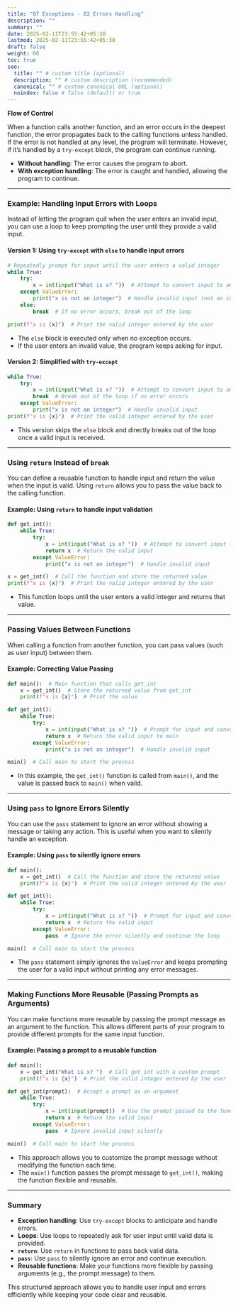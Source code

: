 ```yaml
---
title: "07 Exceptions - 02 Errors Handling"
description: ""
summary: ""
date: 2025-02-11T23:55:42+05:30
lastmod: 2025-02-11T23:55:42+05:30
draft: false
weight: 66
toc: true
seo:
  title: "" # custom title (optional)
  description: "" # custom description (recommended)
  canonical: "" # custom canonical URL (optional)
  noindex: false # false (default) or true
---
```



**Flow of Control**

When a function calls another function, and an error occurs in the deepest function, the error propagates back to the calling functions unless handled. If the error is not handled at any level, the program will terminate. However, if it’s handled by a `try-except` block, the program can continue running.

- **Without handling**: The error causes the program to abort.
- **With exception handling**: The error is caught and handled, allowing the program to continue.

---

### **Example: Handling Input Errors with Loops**

Instead of letting the program quit when the user enters an invalid input, you can use a loop to keep prompting the user until they provide a valid input.

#### **Version 1**: Using `try-except` with `else` to handle input errors

```python
# Repeatedly prompt for input until the user enters a valid integer
while True:
    try:
        x = int(input("What is x? "))  # Attempt to convert input to an integer
    except ValueError:
        print("x is not an integer")  # Handle invalid input (not an integer)
    else:
        break  # If no error occurs, break out of the loop

print(f"x is {x}")  # Print the valid integer entered by the user
```

- The `else` block is executed only when no exception occurs.
- If the user enters an invalid value, the program keeps asking for input.

#### **Version 2**: Simplified with `try-except`

```python
while True:
    try:
        x = int(input("What is x? "))  # Attempt to convert input to an integer
        break  # Break out of the loop if no error occurs
    except ValueError:
        print("x is not an integer")  # Handle invalid input
print(f"x is {x}")  # Print the valid integer entered by the user
```

- This version skips the `else` block and directly breaks out of the loop once a valid input is received.

---

### **Using `return` Instead of `break`**

You can define a reusable function to handle input and return the value when the input is valid. Using `return` allows you to pass the value back to the calling function.

#### **Example**: Using `return` to handle input validation

```python
def get_int():
    while True:
        try:
            x = int(input("What is x? "))  # Attempt to convert input to an integer
            return x  # Return the valid input
        except ValueError:
            print("x is not an integer")  # Handle invalid input

x = get_int()  # Call the function and store the returned value
print(f"x is {x}")  # Print the valid integer entered by the user
```

- This function loops until the user enters a valid integer and returns that value.

---

### **Passing Values Between Functions**

When calling a function from another function, you can pass values (such as user input) between them.

#### **Example**: Correcting Value Passing

```python
def main():  # Main function that calls get_int
    x = get_int()  # Store the returned value from get_int
    print(f"x is {x}")  # Print the value

def get_int():
    while True:
        try:
            x = int(input("What is x? "))  # Prompt for input and convert it to an integer
            return x  # Return the valid input to main
        except ValueError:
            print("x is not an integer")  # Handle invalid input

main()  # Call main to start the process
```

- In this example, the `get_int()` function is called from `main()`, and the value is passed back to `main()` when valid.

---

### **Using `pass` to Ignore Errors Silently**

You can use the `pass` statement to ignore an error without showing a message or taking any action. This is useful when you want to silently handle an exception.

#### **Example**: Using `pass` to silently ignore errors

```python
def main():
    x = get_int()  # Call the function and store the returned value
    print(f"x is {x}")  # Print the valid integer entered by the user

def get_int():
    while True:
        try:
            x = int(input("What is x? "))  # Prompt for input and convert it to an integer
            return x  # Return the valid input
        except ValueError:
            pass  # Ignore the error silently and continue the loop

main()  # Call main to start the process
```

- The `pass` statement simply ignores the `ValueError` and keeps prompting the user for a valid input without printing any error messages.

---

### **Making Functions More Reusable (Passing Prompts as Arguments)**

You can make functions more reusable by passing the prompt message as an argument to the function. This allows different parts of your program to provide different prompts for the same input function.

#### **Example**: Passing a prompt to a reusable function

```python
def main():
    x = get_int("What is x? ")  # Call get_int with a custom prompt
    print(f"x is {x}")  # Print the valid integer entered by the user

def get_int(prompt):  # Accept a prompt as an argument
    while True:
        try:
            x = int(input(prompt))  # Use the prompt passed to the function
            return x  # Return the valid input
        except ValueError:
            pass  # Ignore invalid input silently

main()  # Call main to start the process
```

- This approach allows you to customize the prompt message without modifying the function each time.
- The `main()` function passes the prompt message to `get_int()`, making the function flexible and reusable.

---

### **Summary**

- **Exception handling**: Use `try-except` blocks to anticipate and handle errors.
- **Loops**: Use loops to repeatedly ask for user input until valid data is provided.
- **`return`**: Use `return` in functions to pass back valid data.
- **`pass`**: Use `pass` to silently ignore an error and continue execution.
- **Reusable functions**: Make your functions more flexible by passing arguments (e.g., the prompt message) to them.

This structured approach allows you to handle user input and errors efficiently while keeping your code clear and reusable.
